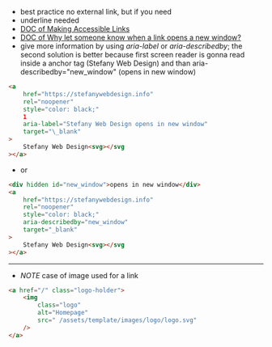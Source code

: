 - best practice no external link, but if you need
- underline needed
- [DOC of Making Accessible Links](https://medium.com/@svinkle/why-let-someone-know-when-a-link-opens-a-new-window-8699d20ed3b1)
- [DOC of Why let someone know when a link opens a new window?](https://www.sitepoint.com/15-rules-making-accessible-links/)
- give more information by using _aria-label_ or _aria-describedby_; the second solution is better because first screen reader is gonna read inside a anchor tag (Stefany Web Design) and than aria-describedby="new_window" (opens in new window)

```html
<a
	href="https://stefanywebdesign.info"
	rel="noopener"
	style="color: black;"
	1
	aria-label="Stefany Web Design opens in new window"
	target="\_blank"
>
	Stefany Web Design<svg></svg
></a>
```

- or

```html
<div hidden id="new_window">opens in new window</div>
<a
	href="https://stefanywebdesign.info"
	rel="noopener"
	style="color: black;"
	aria-describedby="new_window"
	target="_blank"
>
	Stefany Web Design<svg></svg
></a>
```

---

- _NOTE_ case of image used for a link

```html
<a href="/" class="logo-holder">
	<img
		class="logo"
		alt="Homepage"
		src=" /assets/template/images/logo/logo.svg"
	/>
</a>
```
